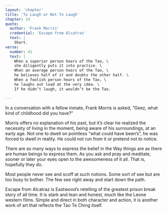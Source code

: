 ```yaml
---
layout: 'chapter'
title: 'To Laugh or Not To Laugh'
chapter: 14
quote:
  author: 'Frank Morris'
  credential: 'Escape from Alcatraz'
  text: |
    Short.
verse:
  number: 41
  text: |
    When a superior person hears of the Tao, \
    she diligently puts it into practice. \
    When an average person hears of the Tao, \
    he believes half of it and doubts the other half. \
    When a foolish person hears of the Tao, \
    he laughs out load at the very idea. \
    If he didn’t laugh, it wouldn’t be the Tao.

---
```


In a conversation with a fellow inmate, Frank Morris is asked,
“Geez, what kind of childhood did you have?”

Morris offers no explanation of his past,
but it’s clear he realized the necessity of living in the moment,
being aware of his surroundings, at an early age.
Not one to dwell on pointless “what could have been’s”,
he was forced to dwell in reality.
He could not run from it or pretend not to notice.

There are as many ways to express the belief in the Way things are as
there are human beings to express them.
As you ask and pray and meditate, sooner or later your eyes open to the
awesomeness of it all. That is, hopefully they do.

Most people never see and scoff at such notions.
Some sort of see but are too busy to bother.
The few see right away and start down the path.

Escape from Alcatraz is Eastwood’s retelling of the greatest prison break
story of all time. It is stark and lean and honest,
much like the Leone western films.
Simple and direct in both character and action,
it is another work of art that reflects the Tao Te Ching itself.
